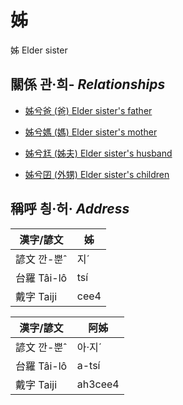 # 姊
姊
Elder sister

## 關係 관·희- _Relationships_

- [姊兮爸 (爸) Elder sister's father](member2.md)

- [姊兮媽 (媽) Elder sister's mother](member3.md)

- [姊兮尪 (姊夫) Elder sister's husband](member23.md)

- [姊兮囝 (外甥) Elder sister's children](member25.md)



## 稱呼 칑·허· _Address_

漢字/諺文 | 姊
--- | ---
諺文 깐-뿐ˆ | 지ˊ
台羅 Tâi-lô | tsí
戴字 Taiji | cee4


漢字/諺文 | 阿姊
--- | ---
諺文 깐-뿐ˆ | 아·지ˊ
台羅 Tâi-lô | a-tsí
戴字 Taiji | ah3cee4


